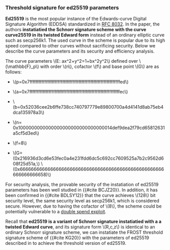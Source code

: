 
### Threshold signature for ed25519 parameters

 **Ed25519** is the most popular instance of the Edwards-curve Digital Signature Algorithm (EDDSA) standardized in [RFC 8032](https://datatracker.ietf.org/doc/html/rfc8032).  In the paper, the  authors **instatiatied the Schnorr signature scheme with the curve curve25519 in its twisted Edward form** instead of an ordinary elliptic curve such as secp256k1. The used curve in the scheme is popular due to its high speed compared to other curves without sacrificing security. Below we describe the curve parameters and its security and efficiency analysis.

The curve parameters \\(E: ax^2+y^2=1+bx^2y^2\\) defined over \\(\mathbb{F}_p\\) with order \\(n\\), cofactor \\(f\\) and base point \\(G\\) are as follows:

 - \\(p=0x7fffffffffffffffffffffffffffffffffffffffffffffffffffffffffffffed\\)

 - \\(a=0x7fffffffffffffffffffffffffffffffffffffffffffffffffffffffffffffec\\)

 - \\(b=0x52036cee2b6ffe738cc740797779e89800700a4d4141d8ab75eb4dca135978a3\\)

 - \\(n=	0x1000000000000000000000000000000014def9dea2f79cd65812631a5cf5d3ed\\)

 -  \\(f=8\\)

 - \\(G=(0x216936d3cd6e53fec0a4e231fdd6dc5c692cc7609525a7b2c9562d608f25d51a,\\)
 \\(0x6666666666666666666666666666666666666666666666666666666666666658)\\)
 
 For security analysis, the provable security of the instatiation of ed25519 parameters has been well studied in {{#cite BCJZ20}}. In addition, it has been confirmed in {{#cite BDLSY12}} that the curve achieves \\(128\\) bit security level, the same security level as secp256k1, which is considered secure. However, due to having the cofactor of \\(8\\), the scheme could be potentially vulnerable to a [double spend exploit](./https://www.getmonero.org/2017/05/17/disclosure-of-a-major-bug-in-cryptonote-based-currencies.html).
 
Recall that **ed25519 is a variant of Schnorr signature instatiatied with a a twisted Edward curve**, and its signature form \\(R,c,z\\) is identical to an ordinary Schnorr signature scheme, we can instatiate the FROST threshold signature scheme of {{#cite KG20}} with the parameters of ed25519 described in  to achieve the threshold version of ed25519.